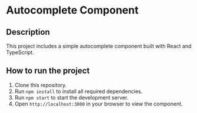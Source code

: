 # Autocomplete Component

## Description
This project includes a simple autocomplete component built with React and TypeScript.

## How to run the project
1. Clone this repository.
2. Run `npm install` to install all required dependencies.
3. Run `npm start` to start the development server.
4. Open `http://localhost:3000` in your browser to view the component.
